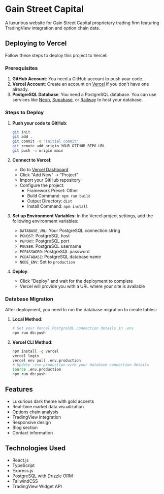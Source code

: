 # Gain Street Capital

A luxurious website for Gain Street Capital proprietary trading firm featuring TradingView integration and option chain data.

## Deploying to Vercel

Follow these steps to deploy this project to Vercel:

### Prerequisites

1. **GitHub Account**: You need a GitHub account to push your code.
2. **Vercel Account**: Create an account on [Vercel](https://vercel.com) if you don't have one already.
3. **PostgreSQL Database**: You need a PostgreSQL database. You can use services like [Neon](https://neon.tech), [Supabase](https://supabase.com), or [Railway](https://railway.app) to host your database.

### Steps to Deploy

1. **Push your code to GitHub**:
   ```bash
   git init
   git add .
   git commit -m "Initial commit"
   git remote add origin YOUR_GITHUB_REPO_URL
   git push -u origin main
   ```

2. **Connect to Vercel**:
   - Go to [Vercel Dashboard](https://vercel.com/dashboard)
   - Click "Add New" → "Project"
   - Import your GitHub repository
   - Configure the project:
     - Framework Preset: Other
     - Build Command: `npm run build`
     - Output Directory: `dist`
     - Install Command: `npm install`

3. **Set up Environment Variables**:
   In the Vercel project settings, add the following environment variables:
   - `DATABASE_URL`: Your PostgreSQL connection string
   - `PGHOST`: PostgreSQL host
   - `PGPORT`: PostgreSQL port
   - `PGUSER`: PostgreSQL username
   - `PGPASSWORD`: PostgreSQL password
   - `PGDATABASE`: PostgreSQL database name
   - `NODE_ENV`: Set to `production`

4. **Deploy**:
   - Click "Deploy" and wait for the deployment to complete
   - Vercel will provide you with a URL where your site is available

### Database Migration

After deployment, you need to run the database migration to create tables:

1. **Local Method**:
   ```bash
   # Set your Vercel PostgreSQL connection details in .env
   npm run db:push
   ```

2. **Vercel CLI Method**:
   ```bash
   npm install -g vercel
   vercel login
   vercel env pull .env.production
   # Update .env.production with your database connection details
   source .env.production
   npm run db:push
   ```

## Features

- Luxurious dark theme with gold accents
- Real-time market data visualization
- Options chain analysis
- TradingView integration
- Responsive design
- Blog section
- Contact information

## Technologies Used

- React.js
- TypeScript
- Express.js
- PostgreSQL with Drizzle ORM
- TailwindCSS
- TradingView Widget API